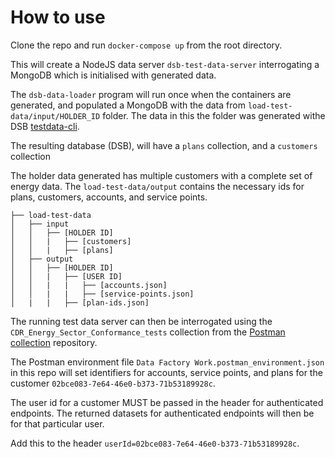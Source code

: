 
# How to use

Clone the repo and run `docker-compose up` from the root directory.

This will create a NodeJS data server `dsb-test-data-server` interrogating a MongoDB which is initialised with generated data.

The `dsb-data-loader` program will run once when the containers are generated, and populated a MongoDB
with the data from `load-test-data/input/HOLDER_ID` folder.
The data in this the folder was generated withe DSB [testdata-cli](https://github.com/ConsumerDataStandardsAustralia/testdata-cli).

The resulting database (DSB), will have a `plans` collection, and a `customers` collection

The holder data generated has multiple customers with a complete set of energy data.
The `load-test-data/output` contains the necessary ids for plans, customers, accounts, and service points. 

```
├── load-test-data
│   ├── input
│   │   ├── [HOLDER ID]
│   │   |   ├── [customers]
│   │   |   ├── [plans]
│   ├── output
│   │   ├── [HOLDER ID]
│   │   |   ├── [USER ID]
│   │   |   |   ├── [accounts.json]
│   │   |   |   ├── [service-points.json]
│   |   |   ├── [plan-ids.json]
```

The running test data server can then be interrogated using the `CDR_Energy_Sector_Conformance_tests` collection
from the [Postman collection](https://github.com/ConsumerDataStandardsAustralia/dsb-postman) repository.

The Postman environment file `Data Factory Work.postman_environment.json` in this repo will set identifiers for 
accounts, service points, and plans for the customer `02bce083-7e64-46e0-b373-71b53189928c`.

The user id for a customer MUST be passed in the header for authenticated endpoints.
The returned datasets for authenticated endpoints will then be for that particular user.

Add this to the header
`userId=02bce083-7e64-46e0-b373-71b53189928c`.
